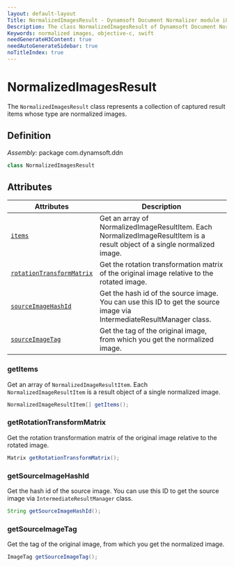 ```yaml
---
layout: default-layout
Title: NormalizedImagesResult - Dynamsoft Document Normalizer module iOS Edition API Reference
Description: The class NormalizedImagesResult of Dynamsoft Document Normalizer module represents a collection of captured result items whose type are normalized images.
Keywords: normalized images, objective-c, swift
needGenerateH3Content: true
needAutoGenerateSidebar: true
noTitleIndex: true
---
```


# NormalizedImagesResult

The `NormalizedImagesResult` class represents a collection of captured result items whose type are normalized images.

## Definition

*Assembly:* package com.dynamsoft.ddn

```java
class NormalizedImagesResult
```

## Attributes

| Attributes | Description |
| ---------- | ----------- |
| [`items`](#getitems) | Get an array of NormalizedImageResultItem. Each NormalizedImageResultItem is a result object of a single normalized image. |
| [`rotationTransformMatrix`](#getrotationtransformmatrix) | Get the rotation transformation matrix of the original image relative to the rotated image. |
| [`sourceImageHashId`](#getsourceimagehashid) | Get the hash id of the source image. You can use this ID to get the source image via IntermediateResultManager class. |
| [`sourceImageTag`](#getsourceimagetag) | Get the tag of the original image, from which you get the normalized image. |

### getItems

Get an array of `NormalizedImageResultItem`. Each `NormalizedImageResultItem` is a result object of a single normalized image.

```java
NormalizedImageResultItem[] getItems();
```

### getRotationTransformMatrix

Get the rotation transformation matrix of the original image relative to the rotated image.

```java
Matrix getRotationTransformMatrix();
```

### getSourceImageHashId

Get the hash id of the source image. You can use this ID to get the source image via `IntermediateResultManager` class.

```java
String getSourceImageHashId();
```

### getSourceImageTag

Get the tag of the original image, from which you get the normalized image.

```java
ImageTag getSourceImageTag();
```
